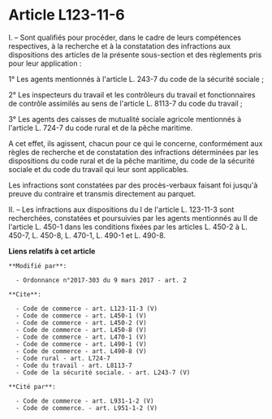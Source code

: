 # Article L123-11-6

I. – Sont qualifiés pour procéder, dans le cadre de leurs compétences respectives, à la recherche et à la constatation des
infractions aux dispositions des articles de la présente sous-section et des règlements pris pour leur application : 

1° Les agents mentionnés à l'article L. 243-7 du code de la sécurité sociale ; 

2° Les inspecteurs du travail et les contrôleurs du travail et fonctionnaires de contrôle assimilés au sens de l'article L.
8113-7 du code du travail ; 

3° Les agents des caisses de mutualité sociale agricole mentionnés à l'article L. 724-7 du code rural et de la pêche
maritime. 

A cet effet, ils agissent, chacun pour ce qui le concerne, conformément aux règles de recherche et de constatation des
infractions déterminées par les dispositions du code rural et de la pêche maritime, du code de la sécurité sociale et du code
du travail qui leur sont applicables. 

Les infractions sont constatées par des procès-verbaux faisant foi jusqu'à preuve du contraire et transmis directement au
parquet. 

II. – Les infractions aux dispositions du I de l'article L. 123-11-3 sont recherchées, constatées et poursuivies par les
agents mentionnés au II de l'article L. 450-1 dans les conditions fixées par les articles L. 450-2 à L. 450-7, L. 450-8, L.
470-1, L. 490-1 et L. 490-8.

**Liens relatifs à cet article**

	**Modifié par**:

	  - Ordonnance n°2017-303 du 9 mars 2017 - art. 2

	**Cite**:

	  - Code de commerce - art. L123-11-3 (V)
	  - Code de commerce - art. L450-1 (V)
	  - Code de commerce - art. L450-2 (V)
	  - Code de commerce - art. L450-8 (V)
	  - Code de commerce - art. L470-1 (V)
	  - Code de commerce - art. L490-1 (V)
	  - Code de commerce - art. L490-8 (V)
	  - Code rural - art. L724-7
	  - Code du travail - art. L8113-7
	  - Code de la sécurité sociale. - art. L243-7 (V)

	**Cité par**:

	  - Code de commerce - art. L931-1-2 (V)
	  - Code de commerce. - art. L951-1-2 (V)
